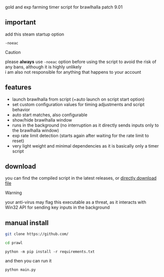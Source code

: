 gold and exp farming timer script for brawlhalla patch 9.01

## important
add this steam startup option
```
-noeac
```
> [!caution]
> please **always** use `-noeac` option before using the script to avoid the risk of any bans, although it is highly unlikely\
> i am also not responsible for anything that happens to your account

## features
- launch brawlhalla from script (+auto launch on script start option)
- set custom configuration values for timing adjustments and script behavior
- auto start matches, also configurable
- show/hide brawlhalla window
- runs in the background (no interruption as it directly sends inputs only to the brawlhalla window)
- exp rate limit detection (starts again after waiting for the rate limit to reset)
- very light weight and minimal dependencies as it is basically only a timer script

## download
you can find the compiled script in the latest releases, or [directly download file]()
> [!warning]
> your anti-virus may flag this executable as a threat, as it interacts with Win32 API for sending key inputs in the background

## manual install
```bash
git clone https://github.com/
```
```bash
cd prawl
```
```Pip Requirements
python -m pip install -r requirements.txt
```
and then you can run it
```bash
python main.py
```
